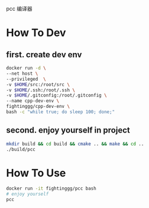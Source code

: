 pcc 编译器

# How To Dev
## first. create dev env
```sh
docker run -d \
--net host \
--privileged  \
-v $HOME/src:/root/src \
-v $HOME/.ssh:/root/.ssh \
-v $HOME/.gitconfig:/root/.gitconfig \
--name cpp-dev-env \
fightinggg/cpp-dev-env \
bash -c "while true; do sleep 100; done;"
```
## second. enjoy yourself in project
```sh
mkdir build && cd build && cmake .. && make && cd ..
./build/pcc
```

# How To Use
```sh
docker run -it fightinggg/pcc bash
# enjoy yourself
pcc
```


